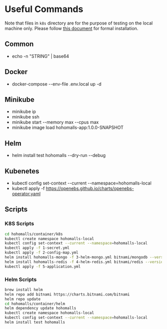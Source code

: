 # Useful Commands

Note that files in `k8s` directory are for the purpose of testing on the local machine only. Please follow [this document](../README.md) for formal installation.

## Common

- echo -n "STRING" | base64

## Docker

- docker-compose --env-file .env.local up -d

## Minikube

- minikube ip
- minikube ssh
- minikube start --memory max --cpus max
- minikube image load hohomalls-app:1.0.0-SNAPSHOT

## Helm

- helm install test hohomalls --dry-run --debug

## Kubenetes

- kubectl config set-context --current --namespace=hohomalls-local
- kubectl apply -f https://openebs.github.io/charts/openebs-operator.yaml

## Scripts

### K8S Scripts

```bash
cd hohomalls/container/k8s
kubectl create namespace hohomalls-local
kubectl config set-context --current --namespace=hohomalls-local
kubectl apply -f 1-secret.yml
kubectl apply -f 2-config-map.yml
helm install hohomalls-mongo -f 3-helm-mongo.yml bitnami/mongodb --version 10.29.2
helm install hohomalls-redis -f 4-helm-redis.yml bitnami/redis --version 15.5.5
kubectl apply -f 5-application.yml
```

### Helm Scripts

```bash
brew install helm
helm repo add bitnami https://charts.bitnami.com/bitnami
helm repo update
cd hohomalls/container/helm
helm dependency update hohomalls
kubectl create namespace hohomalls-local
kubectl config set-context --current --namespace=hohomalls-local
helm install test hohomalls
```
